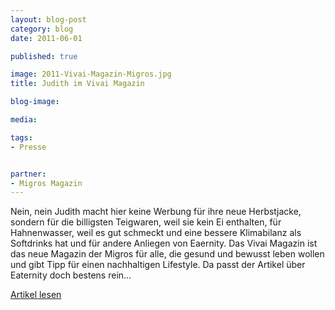 ```yaml
---
layout: blog-post
category: blog
date: 2011-06-01

published: true

image: 2011-Vivai-Magazin-Migros.jpg
title: Judith im Vivai Magazin 

blog-image: 

media: 

tags:
- Presse


partner:
- Migros Magazin
---
```


Nein, nein Judith macht hier keine Werbung für ihre neue Herbstjacke, sondern für die billigsten Teigwaren, weil sie kein Ei enthalten, für Hahnenwasser, weil es gut schmeckt und eine bessere Klimabilanz als Softdrinks hat und für andere Anliegen von Eaernity. Das Vivai Magazin ist das neue Magazin der Migros für alle, die gesund und bewusst leben wollen und gibt Tipp für einen nachhaltigen Lifestyle. Da passt der Artikel über Eaternity doch bestens rein… 

[Artikel lesen][1]

[1]: x

